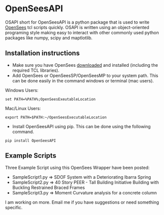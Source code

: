 # OpenSeesAPI
OSAPI short for OpenSeesAPI is a python package that is used to write [OpenSees](http://opensees.berkeley.edu) tcl scripts quickly.
OSAPI is written using an object-oriented programing style making easy to interact with other commonly used python packages like numpy, scipy and maptlotlib.


## Installation instructions

- Make sure you have OpenSees [downloaded](http://opensees.berkeley.edu/OpenSees/user/download.php) and installed (including the required TCL libraries).
- Add OpenSees or OpenSeesSP/OpenSeesMP to your system path. This can be done easily in the command windows or terminal (mac users).

Windows Users:

<pre><code>set PATH=%PATH%;OpenSeesExeutableLocation
</code></pre>

Mac/Linux Users:

<pre><code>export PATH=$PATH:~/OpenSeesExecutableLocation
</code></pre>

- Install OpenSeesAPI using pip. This can be done using the following command.

<pre><code>pip install OpenSeesAPI
</code></pre>

## Example Scripts

Three Example Script using this OpenSees Wrapper have been posted:
- SampleScript1.py => SDOF System with a Deteriorating Ibarra Spring
- SampleScript2.py => 40 Story PEER - Tall Building Initiative Building with Buckling Restrained Braced Frames
- SampleScript3.py => Moment Curvature analysis for a concrete column

I am working on more. Email me if you have suggestions or need something specific.